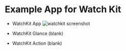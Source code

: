 # Example App for Watch Kit

 - WatchKit App
![watchkit screenshot](http://i.imgur.com/faZJhrG.gif)

 - WatchKit Glance
(blank)

 - WatchKit Action
(blank)
